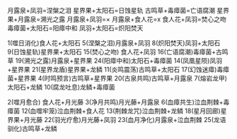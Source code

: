 月露泉+凤羽=涅槃之泪
星界果+太阳石=日蚀星轨
古鸣草+毒瘴菌=亡语腐潮
星界果+月露泉=溯光之露
月露泉+凤羽=×
月露泉+食人花=x
食人花+凤羽=焚心之吻
毒瘴菌+太阳石=阳瘴中和
凤羽+太阳石=炽阳焚天

1(噬日消化)食人花+太阳石
5(涅槃之泪)月露泉+凤羽
8(炽阳焚天)凤羽+太阳石
9(日蚀星轨)星界果+太阳石
15(焚心之吻) 食人花+凤羽
16(亡语腐潮)毒瘴菌+古鸣草
19(溯光之露)月露泉+星界果
24(阳瘴中和)太阳石+毒瘴菌
14(凤凰星陨)凤羽+星界果
21(星界龙盾)星界果+龙鳞
11(炎鸣震荡)古鸣草+太阳石
17(幻蚀迷瘴)毒瘴菌+星界果
4(时鸣预言)古鸣草+星界果
20(古泉共鸣)古鸣草+月露泉
7(熔岩龙甲)太阳石+龙鳞
10(腐龙吐息)龙鳞+毒瘴菌

2(噬月愈合) 食人花+月光藤
3(净月共鸣)月光藤+月露泉
6(血瘴共生)泣血荆棘+毒瘴菌
12(血噬牢笼)泣血荆棘+食人花
13(荆棘龙咒)泣血荆棘+龙鳞
18(星月回廊)星界果+月光藤
22(羽光疗愈)月光藤+凤羽
23(血月净化)月露泉+泣血荆棘
25(龙语驯化)古鸣草+龙鳞